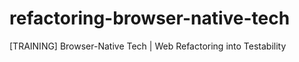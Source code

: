 # refactoring-browser-native-tech
[TRAINING] Browser-Native Tech | Web Refactoring into Testability
